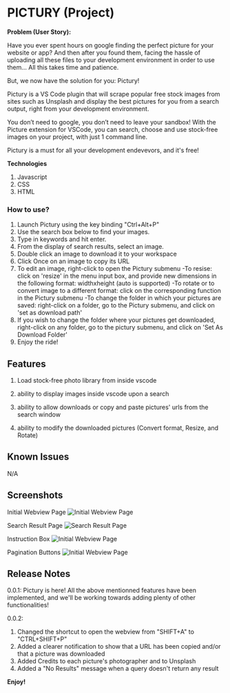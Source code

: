 # PICTURY (Project)

**Problem (User Story):**

Have you ever spent hours on google finding the perfect picture for your website or app? And then after you found them, facing the hassle of uploading all these files to your development environment in order to use them… All this takes time and patience.

But, we now have the solution for you: Pictury!

Pictury is a VS Code plugin that will scrape popular free stock images from sites such as Unsplash and display the best pictures for you from a search output, right from your development environment.

You don’t need to google, you don’t need to leave your sandbox! With the Picture extension for VSCode, you can search, choose and use stock-free images on your project, with just 1 command line.

Pictury is a must for all your development endevevors, and it's free!

**Technologies**

1. Javascript
2. CSS
3. HTML

### How to use?
1. Launch Pictury using the key binding "Ctrl+Alt+P"
2. Use the search box below to find your images.
3. Type in keywords and hit enter.
4. From the display of search results, select an image.
5. Double click an image to download it to your workspace
6. Click Once on an image to copy its URL
7. To edit an image, right-click to open the Pictury submenu
  -To resise: click on 'resize' in the menu input box, and provide new dimensions in the following format: widthxheight (auto is supported)
  -To rotate or to convert image to a different format: click on the corresponding function in the Pictury submenu
  -To change the folder in which your pictures are saved: right-click on a folder, go to the Pictury submenu, and click on 'set as download path'
8. If you wish to change the folder where your pictures get downloaded, right-click on any folder, go to the pictury submenu, and click on 'Set As Download Folder'
9. Enjoy the ride!

## Features

1. Load stock-free photo library from inside vscode

2. ability to display images inside vscode upon a search

3. ability to allow downloads or copy and paste pictures' urls from the search window

4. ability to modify the downloaded pictures (Convert format, Resize, and Rotate)

## Known Issues

N/A

## Screenshots

Initial Webview Page
![Initial Webview Page](https://github.com/kescardoso/pictury/blob/master/Readme-Images/1.png)

Search Result Page
![Search Result Page](https://github.com/kescardoso/pictury/blob/master/Readme-Images/2.png)

Instruction Box
![Initial Webview Page](https://github.com/kescardoso/pictury/blob/master/Readme-Images/3.png)

Pagination Buttons
![Initial Webview Page](https://github.com/kescardoso/pictury/blob/master/Readme-Images/5.png)


## Release Notes

0.0.1:
 Pictury is here! All the above mentionned features have been implemented, and
 we'll be working towards adding plenty of other functionalities!

0.0.2:
1. Changed the shortcut to open the webview from "SHIFT+A" to "CTRL+SHIFT+P"
2. Added a clearer notification to show that a URL has been copied and/or that a picture was downloaded
3. Added Credits to each picture's photographer and to Unsplash
4. Added a "No Results" message when a query doesn't return any result

**Enjoy!**
